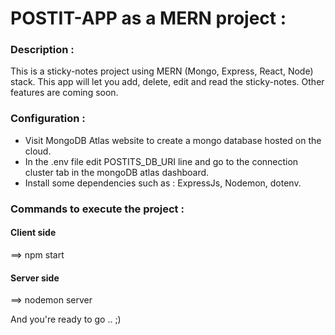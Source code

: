 # POSTIT-APP as a MERN project :
<h3>Description :</h3>

This is a sticky-notes project using MERN (Mongo, Express, React, Node) stack. This app will let you add, delete, edit and read the sticky-notes.
Other features are coming soon.

<h3>Configuration :</h3>

- Visit MongoDB Atlas website to create a mongo database hosted on the cloud.
- In the .env file edit POSTITS_DB_URI line and go to the connection cluster tab in the mongoDB atlas dashboard.
- Install some dependencies such as : ExpressJs, Nodemon, dotenv.

<h3>Commands to execute the project :</h3>
<h4>Client side</h4>
==> npm start
<h4>Server side</h4>
==> nodemon server

And you're ready to go .. ;)
